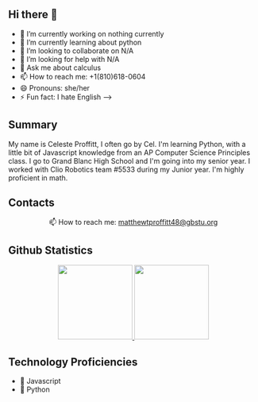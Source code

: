 ## Hi there 👋

- 🔭 I’m currently working on nothing currently
- 🌱 I’m currently learning about python
- 👯 I’m looking to collaborate on N/A
- 🤔 I’m looking for help with N/A
- 💬 Ask me about calculus
- 📫 How to reach me: +1(810)618-0604
- 😄 Pronouns: she/her
- ⚡ Fun fact: I hate English
-->

## Summary
My name is Celeste Proffitt, I often go by Cel.  I'm learning Python, with a little bit of Javascript knowledge from an AP Computer Science Principles class.  I go to Grand Blanc High School and I'm going into my senior year.  I worked with Clio Robotics team #5533 during my Junior year.  I'm highly proficient in math.  

## Contacts

<p align='center'>
 </a>
   📫 How to reach me: <a href='mailto:matthewtproffitt48@gbstu.org'>matthewtproffitt48@gbstu.org</a>
</p>

## Github Statistics

<p align='center'>
   <a href="https://github-readme-stats.vercel.app/api?username=yourusername&show_icons=true&count_private=true">
   	<img height=150 src="https://github-readme-stats.vercel.app/api?username=profcel&show_icons=true&count_private=true"/>
   </a>
   <a href="https://github.com/profcel/github-readme-stats">
   	<img height=150 src="https://github-readme-stats.vercel.app/api/top-langs/?username=profcel&layout=compact"/>
   </a>
</p>

## Technology Proficiencies

- 🚀 Javascript
- 🐍 Python

